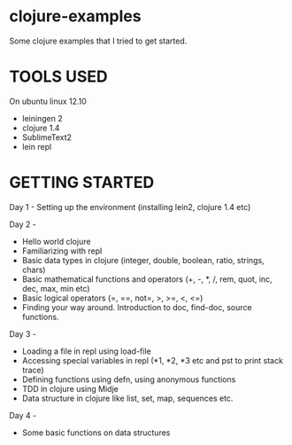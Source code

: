 clojure-examples
================

Some clojure examples that I tried to get started.

TOOLS USED
==========
On ubuntu linux 12.10
- leiningen 2
- clojure 1.4
- SublimeText2
- lein repl

GETTING STARTED
===============
Day 1 - 
Setting up the environment (installing lein2, clojure 1.4 etc)

Day 2 - 
- Hello world clojure
- Familiarizing with repl
- Basic data types in clojure (integer, double, boolean, ratio, strings, chars)
- Basic mathematical functions and operators (+, -, *, /, rem, quot, inc, dec, max, min etc)
- Basic logical operators (=, ==, not=, >, >=, <, <=)
- Finding your way around. Introduction to doc, find-doc, source functions.

Day 3 -
- Loading a file in repl using load-file
- Accessing special variables in repl (*1, *2, *3 etc and pst to print stack trace)
- Defining functions using defn, using anonymous functions
- TDD in clojure using Midje
- Data structure in clojure like list, set, map, sequences etc.

Day 4 - 
- Some basic functions on data structures